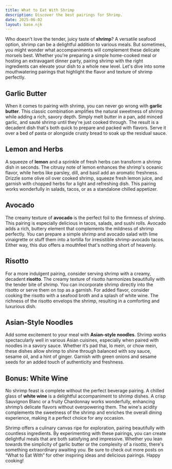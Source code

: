 ```yaml
---
title: What to Eat With Shrimp
description: Discover the best pairings for Shrimp.
date: 2025-06-02
layout: base.njk
---
```


Who doesn't love the tender, juicy taste of **shrimp**? A versatile seafood option, shrimp can be a delightful addition to various meals. But sometimes, you might wonder what accompaniments will complement these delicate morsels best. Whether you're preparing a simple home-cooked meal or hosting an extravagant dinner party, pairing shrimp with the right ingredients can elevate your dish to a whole new level. Let's dive into some mouthwatering pairings that highlight the flavor and texture of shrimp perfectly.

## **Garlic Butter**

When it comes to pairing with shrimp, you can never go wrong with **garlic butter**. This classic combination amplifies the natural sweetness of shrimp while adding a rich, savory depth. Simply melt butter in a pan, add minced garlic, and sauté shrimp until they're just cooked through. The result is a decadent dish that's both quick to prepare and packed with flavors. Serve it over a bed of pasta or alongside crusty bread to soak up the residual sauce.

## **Lemon and Herbs**

A squeeze of **lemon** and a sprinkle of fresh herbs can transform a shrimp dish in seconds. The citrusy note of lemon enhances the shrimp's oceanic flavor, while herbs like parsley, dill, and basil add an aromatic freshness. Drizzle some olive oil over cooked shrimp, squeeze fresh lemon juice, and garnish with chopped herbs for a light and refreshing dish. This pairing works wonderfully in salads, tacos, or as a standalone chilled appetizer.

## **Avocado**

The creamy texture of **avocado** is the perfect foil to the firmness of shrimp. This pairing is especially delicious in tacos, salads, and sushi rolls. Avocado adds a rich, buttery element that complements the mildness of shrimp perfectly. You can prepare a simple shrimp and avocado salad with lime vinaigrette or stuff them into a tortilla for irresistible shrimp-avocado tacos. Either way, this duo offers a mouthfeel that's nothing short of heavenly.

## **Risotto**

For a more indulgent pairing, consider serving shrimp with a creamy, decadent **risotto**. The creamy texture of risotto harmonizes beautifully with the tender bite of shrimp. You can incorporate shrimp directly into the risotto or serve them on top as a garnish. For added flavor, consider cooking the risotto with a seafood broth and a splash of white wine. The richness of the risotto envelops the shrimp, resulting in a comforting and luxurious dish.

## **Asian-Style Noodles**

Add some excitement to your meal with **Asian-style noodles**. Shrimp works spectacularly well in various Asian cuisines, especially when paired with noodles in a savory sauce. Whether it’s pad thai, lo mein, or chow mein, these dishes allow shrimp to shine through balanced with soy sauce, sesame oil, and a hint of ginger. Garnish with green onions and sesame seeds for an added touch of authenticity and freshness.

## **Bonus: White Wine**

No shrimp feast is complete without the perfect beverage pairing. A chilled glass of **white wine** is a delightful accompaniment to shrimp dishes. A crisp Sauvignon Blanc or a fruity Chardonnay works wonderfully, enhancing shrimp’s delicate flavors without overpowering them. The wine's acidity complements the sweetness of the shrimp and enriches the overall dining experience, making it a perfect choice for any occasion.

Shrimp offers a culinary canvas ripe for exploration, pairing beautifully with countless ingredients. By experimenting with these pairings, you can create delightful meals that are both satisfying and impressive. Whether you lean towards the simplicity of garlic butter or the complexity of a risotto, there's something extraordinary awaiting you. Be sure to check out more posts on “What to Eat With” for other inspiring ideas and delicious pairings. Happy cooking!
```
